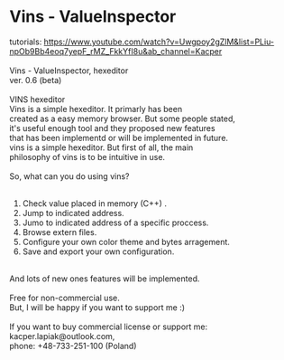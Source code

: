 # Vins - ValueInspector

tutorials: https://www.youtube.com/watch?v=Uwgpoy2gZlM&list=PLiu-npOb9Bb4eoq7yepF_rMZ_FkkYfI8u&ab_channel=Kacper <br/>
<br />
Vins - ValueInspector, hexeditor <br />
ver. 0.6 (beta) <br />
<br />
VINS hexeditor<br />
Vins is a simple hexeditor. It primarly has been <br />
created as a easy memory browser. But some people stated, <br />
it's useful enough tool and they proposed new features <br />
that has been implementd or will be implemented in future. <br />
vins is a simple hexeditor. But first of all, the main <br />
philosophy of vins is to be intuitive in use. <br />
<br /> 
So, what can you do using vins? <br />
<br />
1. Check value placed in memory (C++) . <br />
2. Jump to indicated address. <br />
3. Jumo to indicated address of a specific proccess.
4. Browse extern files. <br />
5. Configure your own color theme and bytes arragement. <br />
6. Save and export your own configuration. <br />
<br />
And lots of new ones features will be implemented. <br />
<br />
Free for non-commercial use.<br />
But, I will be happy if you want to support me :) <br />
<br />
If you want to buy commercial license or support me: <br />
kacper.lapiak@outlook.com, <br />
phone: +48-733-251-100 (Poland) <br />
